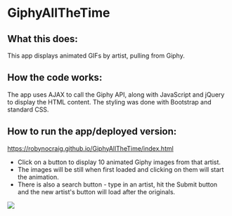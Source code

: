 # GiphyAllTheTime

## What this does:
This app displays animated GIFs by artist, pulling from Giphy.

## How the code works:
The app uses AJAX to call the Giphy API, along with JavaScript and jQuery to display the HTML content. The styling was done with Bootstrap and standard CSS.

## How to run the app/deployed version:
https://robynocraig.github.io/GiphyAllTheTime/index.html
- Click on a button to display 10 animated Giphy images from that artist.
- The images will be still when first loaded and clicking on them will start the animation.
- There is also a search button - type in an artist, hit the Submit button and the new artist's button will load after the originals.

<img src="https://i.imgur.com/3FGzWwM.png">
